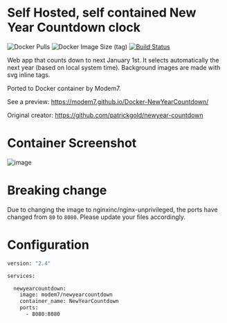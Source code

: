 # Self Hosted, self contained New Year Countdown clock

![Docker Pulls](https://img.shields.io/docker/pulls/modem7/newyearcountdown) ![Docker Image Size (tag)](https://img.shields.io/docker/image-size/modem7/newyearcountdown/latest)
[![Build Status](https://drone.modem7.com/api/badges/modem7/Docker-NewYearCountdown/status.svg)](https://drone.modem7.com/modem7/Docker-NewYearCountdown)

Web app that counts down to next January 1st. It selects automatically the next year (based on local system time). Background images are made with svg inline tags.

Ported to Docker container by Modem7.

See a preview: https://modem7.github.io/Docker-NewYearCountdown/

Original creator: https://github.com/patrickgold/newyear-countdown

# Container Screenshot
![image](https://user-images.githubusercontent.com/4349962/147395358-ec5bcffc-5bf2-4b43-af5f-5459f5d14b00.png)

# Breaking change
Due to changing the image to nginxinc/nginx-unprivileged, the ports have changed from `80` to `8080`. 
Please update your files accordingly.

# Configuration

```bash
version: "2.4"

services:

  newyearcountdown:
    image: modem7/newyearcountdown
    container_name: NewYearCountdown
    ports:
      - 8080:8080
```
